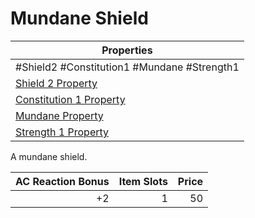 # Mundane Shield

| Properties                                                                      |
| ------------------------------------------------------------------------------- |
| #Shield2 #Constitution1 #Mundane #Strength1                                     |
| [Shield 2 Property](../Armor%20Properties/Shield%20X%20Property.md)             |
| [Constitution 1 Property](../Armor%20Properties/Constitution%20X%20Property.md) |
| [Mundane Property](../../../Material%20Properties/Mundane%20Property.md)        |
| [Strength 1 Property](../Armor%20Properties/Strength%20X%20Property.md)         |
A mundane shield.

| AC Reaction Bonus | Item Slots | Price |
| ----------------: | ---------: | ----: |
|                +2 |          1 |    50 |
